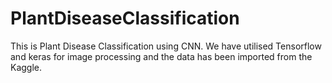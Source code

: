 # PlantDiseaseClassification
This is Plant Disease Classification using CNN. We have utilised Tensorflow and keras for image processing and the data has been imported from the Kaggle.
